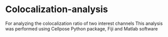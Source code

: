 # Colocalization-analysis
For analyzing the colocalization ratio of two interest channels
This analysis was performed using Cellpose Python package, Fiji and Matlab software
